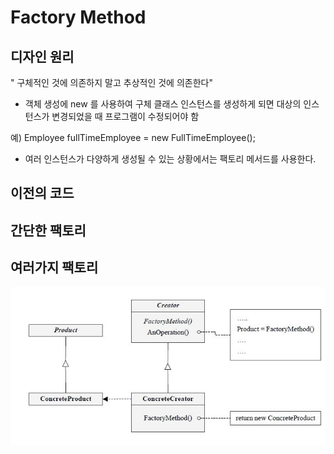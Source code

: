 # Factory Method

## 디자인 원리
  " 구체적인 것에 의존하지 말고 추상적인 것에 의존한다" 
  
  - 객체 생성에 new 를 사용하여 구체 클래스 인스턴스를 생성하게 되면 
  대상의 인스턴스가 변경되었을 때 프로그램이 수정되어야 함

  예) Employee fullTimeEmployee = new FullTimeEmployee();

  - 여러 인스턴스가 다양하게 생성될 수 있는 상황에서는 팩토리 메서드를 사용한다.

## 이전의 코드


## 간단한 팩토리




## 여러가지 팩토리

![fatorymethod](./img/fatorymethod.JPG)
